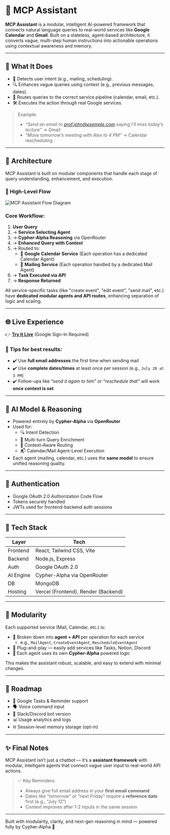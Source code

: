 # 🤖 MCP Assistant

**MCP Assistant** is a modular, intelligent AI-powered framework that connects natural language queries to real-world services like **Google Calendar** and **Gmail**. Built on a stateless, agent-based architecture, it converts vague, multi-step human instructions into actionable operations using contextual awareness and memory.

---

## 🧠 What It Does

- 🧭 Detects user intent (e.g., mailing, scheduling).
- 🔍 Enhances vague queries using context (e.g., previous messages, dates).
- 🔁 Routes queries to the correct service pipeline (calendar, email, etc.).
- 🛠️ Executes the action through real Google services.

> Example:
> - _“Send an email to prof.john@example.com saying I’ll miss today’s lecture”_ → Gmail
> - _“Move tomorrow’s meeting with Alex to 4 PM”_ → Calendar rescheduling

---

## 🧱 Architecture

MCP Assistant is built on modular components that handle each stage of query understanding, enhancement, and execution.

### 🔄 High-Level Flow

![MCP Assistant Flow Diagram](https://github.com/user-attachments/assets/37e91a49-2314-422e-8fc4-e4726795692c)

### Core Workflow:
1. **User Query**
2. → **Service Selecting Agent**
3. → **Cypher-Alpha Reasoning** via OpenRouter
4. → **Enhanced Query with Context**
5. → Routed to:
   - 📅 **Google Calendar Service** (Each operation has a dedicated Calendar Agent)
   - 📧 **Mailing Service** (Each operation handled by a dedicated Mail Agent)
6. → **Task Executed via API**
7. → **Response Returned**

All service-specific tasks (like "create event", "edit event", "send mail", etc.) have **dedicated modular agents and API routes**, enhancing separation of logic and scaling.

---

## 🌐 Live Experience

👉 **[Try It Live](https://mcp-assistant.vercel.app)** (Google Sign-In Required)

### 📝 Tips for best results:
- ✔️ Use **full email addresses** the first time when sending mail  
- ✔️ Use **complete dates/times** at least once per session (e.g., `July 20 at 3 PM`)
- ✔️ Follow-ups like _“send it again to him”_ or _“reschedule that”_ will work **once context is set**

---

## 🧠 AI Model & Reasoning

- Powered entirely by **Cypher-Alpha** via **OpenRouter**
- Used for:
  - 🔍 Intent Detection
  - 🧠 Multi-turn Query Enrichment
  - 🧩 Context-Aware Routing
  - 📬 Calendar/Mail Agent-Level Execution
- Each agent (mailing, calendar, etc.) uses the **same model** to ensure unified reasoning quality.

---

## 🔐 Authentication

- Google OAuth 2.0 Authorization Code Flow
- Tokens securely handled
- JWTs used for frontend-backend auth sessions

---

## 🔩 Tech Stack

| Layer        | Tech                         |
|--------------|------------------------------|
| Frontend     | React, Tailwind CSS, Vite    |
| Backend      | Node.js, Express             |
| Auth         | Google OAuth 2.0             |
| AI Engine    | Cypher-Alpha via OpenRouter  |
| DB           | MongoDB                      |
| Hosting      | Vercel (Frontend), Render (Backend) |

---

## 🔌 Modularity

Each supported service (Mail, Calendar, etc.) is:

- 🧱 Broken down into **agent + API** per operation for each service 
  - e.g., `MailAgent`, `CreateEventAgent`, `RescheduleEventAgent`
- 🔁 Plug-and-play — easily add services like Tasks, Notion, Discord  
- 🧠 Each agent uses its own **Cypher-Alpha** powered logic

This makes the assistant robust, scalable, and easy to extend with minimal changes.

---

## 🚧 Roadmap

- 🧾 Google Tasks & Reminder support  
- 🗣️ Voice command input  
- 💬 Slack/Discord bot version  
- 📊 Usage analytics and logs  
- 🌐 Session-level memory storage (opt-in)

---

## ✨ Final Notes

MCP Assistant isn’t just a chatbot — it’s a **assistant framework** with modular, intelligent agents that connect vague user input to real-world API actions.

> ✅ Key Reminders:
> - Always give full email address in your **first email command**
> - Dates like “tomorrow” or “next Friday” require a **reference date** first (e.g., “July 12”)
> - Context improves after 1-2 inputs in the same session

---

Built with modularity, clarity, and next-gen reasoning in mind — powered fully by Cypher-Alpha 🚀
